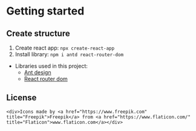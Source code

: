 # Getting started
## Create structure
1. Create react app: `npx create-react-app`
2. Install library: `npm i antd react-router-dom`
- Libraries used in this project:
    - [Ant design](https://ant.design/)
    - [React router dom](https://reactrouter.com/web/guides/quick-start)

## License
`<div>Icons made by <a href="https://www.freepik.com" title="Freepik">Freepik</a> from <a href="https://www.flaticon.com/" title="Flaticon">www.flaticon.com</a></div>`